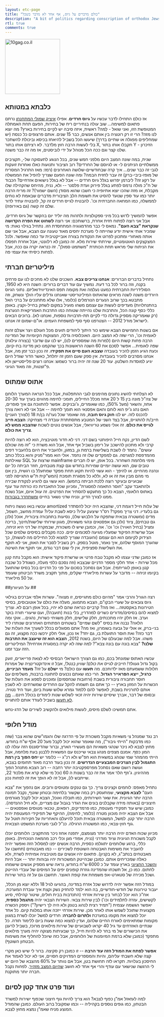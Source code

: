 ```yaml
---
layout: etc-page
title: "כולם מדברים על גיוס, אף אחד לא מדבר בשכל"
description: "A bit of politics regarding conscription of orthodox Jews (Hebrew)"
rtl: true
comments: true
---
```


<img src="http://tomerfiliba.com/static/res/2012-07-04-bitch.png" class="blog-post-image" style="width: 180px;" title="10gag.co.il"/>

## כלבתא במטותא ##

אז כולם התחילו לדבר עכשיו על **גיוס חרדים**. אפילו [איציק שמולי המתחנחן](http://www.ynet.co.il/articles/0,7340,L-4250737,00.html)
נרתם פתאום למשימה... שוב עולה בנחיריים ריח של בחירות, הפעם תחת האמתלה המטופשת הזו, ואני שואל - לְמה? 
ראשית, איזה סיבה יש לקיים בחירות בארץ? מה יוצא לנו מזה? הרי זו רק רוטציה בין אותם אנשים, כבר 15 שנים. אותם
פרצופים כל כנסת (יש שמחליפים מפגלה או שתיים בדרך) שיעשו הכל בשביל להיאחז בכיסא וביכולת להשתכר בלי
לעשות הרבה חוץ מלדבר. לא רציתם אותו בתור X, תקבלו אותו בתור Y - הזיכרון שלנו קצר וגם ככה הכל מנוהל על
ידי לוביסטים, אז מה זה כבר משנה.

שנית, במה שונה המצב היום מלפני חמש שנים, בכל הנוגע לתעסוקה של-, תקציבים ממשלתיים הניתנים ל- 
או לגיוסם של החרדים? רוב הציבור ותנועות כאלו ואחרות זועקות לגבי זה כבר שנים... איך קרה שבחודשיים-שלושה
האחרונים (רמז: מאז התרגיל המסריח של מופז-ביבי-ברק) זה עבר לחזית הבמה? ומה שונה הפעם שצריך להפיל את
הממשלה על רקע זה? ליברמן יפרוש בגלל גיוס חרדים -- אבל לא בגלל נישואים אזרחיים? הכבוד של ח"כ מולה נרמס
לפתע בגלל פירוק ועדת פלסנר -- ולא, נניח, מהיחס שהקהילה שלו מקבלת, או מזה שהכו יוצא אתיופיה כי חשבו
שהוא מסודן (השם ישמור)? זה מריח הרבה יותר כמו עוד ספין שנועד להסיט את תשומת הלב הציבורית מדברים שבאמת 
לא נוחים לממשלה, כמו המחאה החברתית וכו'. להבטיח לגייס חרדים זה קל, להבטיח עתיד לדור שלם זה קשה
(גם באירופה).

אפשר להמשיך לדוש בכל מיני ספקולציות ולתהות מה יוליד יום בהקשר של גיוס חרדים, אבל אני רוצה לפתוח חזית אחרת,
ברשותכם: אני רוצה **לשחוט את הפרה הקדושה שנקראת "צבא העם"**. נמאס לי כבר מהדמגוגיה המתחסדת הזו.
נתחיל בגילוי נאות: מי שמכיר אותי אישית יודע שהייתה לי מערכת יחסים מאוד טעונה עם הצבא, אבל אני שם אותה
מאחורי ומתכוון לפרוט את הנקודות בצורה אובייקטיבית עד כמה שאפשר. ולכל המצקצקים האוטומטיים, שירתתי
שירות מלא. זה כמובן לא רלוונטי, אבל אחרת תפסלו את הניתוח שלי מראש תחת הכותרת "משתמט סמולן". זה כנראה
יקרה גם ככה, אבל לפחות כיסיתי את עצמי פה.

## מיליטריזם חברתי ##

נתחיל בדברים הברורים: **אנחנו צריכים צבא**. השכנים שלנו לא מחכים לנו עם פרחים בקנה, וזה ברור לכל בר דעת.
נמשיך עם עוד דברים ברורים: השנה היא לא 1950, הסולידריות החברתית כמעט נעלמה ואת מקומה תפס האינדיווידואליזם.
נתוני הגיוס היורדים משנה לשנה מראים שהאתוס המיליטריסטי שאנחנו גדלים עליו הולך ונשחק, וזה מתבטא בכך שרוב
הנערים הנורמלים (כלומר, אלו שלא מתחנכים על ברכי האל בהתנחלויות) מעדיפים לעשות עם עצמם משהו מועיל במקום
לשחק בחייל-וקצין. באופן כללי כסף קונה הכל, והתרבות שלנו נהייתה שטוחה כמו התרבות האמריקאית הנערצת
(רק שאמריקה מספיק גדולה כדי לקיים תת-תרבויות נוספות, ואנחנו לא). ברוכים הבאים לישראל מודל 2012 --
הצטרפנו סוף סוף למשפחת העמים. או"ם-שמום זה אנחנו.

אם בשנות החמישים הצבא שימש כור היתוך ליהודים תועים מכל העולם ויצר אצלם זהות לאומית וכו', הרי שזה לא המצב
היום. האוכלוסיה גדלה, המצוקות הקיומיות של המדינה הרבה פחות קשות היום (למרות מה שמספרים לנו), יש לנו עם
שדובר (בצורה עילגת) שפה לאומית... אפשר לסכם את 60 השנה הראשונות בכך שהקמנו כאן מדינה בת-קיום, וכעת
הגיע הזמן להכיר בעובדה **שצבא העם סיים את תפקידו**. זה נכון כבר זמן מה, אבל אנחנו מסרבים להכיר בעובדות.
אין ספק שעם הזמן זה יחלחל, כאשר הדור שגדל היום יגיע למוסדות השלטון. עוד 20 שנה זה יהיה ברור כשמש: 
אנחנו רוצים פלייסטיישן ולא פ"זצטות, וזה מאוד הגיוני.

## אתוס שמתוס ##

לא הצלחתי להשיג נתונים מהימנים לגבי ההתפלגות, אבל ככל הנראה המערך הלוחם של צה"ל מונה בין 15 ל 20 אחוז
מכלל החיילים, תומכי לחימה מהווים בערך עוד 20-30 אחוז, והשאר (מעל 50%), כמו שאומרים, ג'ובניקים.
אפשר להתווכח גם איך סופרים, האם נהג ג'יפ הוא לוחם והאם אפסנאי הוא תומך לחימה -- אבל אני לא רואה צורך
להכנס לזה. יש לנו **חוק גיוס חובה**, מה שאומר שכל נער/ה בן/ת 18 (לצורך העניין) חייב/ת להתגייס,
אבל בצד השני של המטבע מתסתתרת עובדה די מצחיקה: **הצבא חייב לגייס את כולם**. זה אולי נשמע טריוויאלי,
אבל אנשים נוטים לשכוח **שהצבא ממש לא צריך את כולם**.

לשם הדיון, נקח חייל היפותטי בשם דני. דני לא חדור מוטיבציה, הוא לא רוצה להיות קרבי ולא מתכוון להישכב על רימון
בשביל אף אחד, אבל הוא משרת  כי "זה מה שכולם עושים". נחמד לו לשבת בשלישות ברמת גן, במזגן, ולהעביר 
את היום בלהעביר דפים מהמדפסת למגרסה. גם למפקדים שלו זה נחמד. אולי הוא ממר"מניק והוא בכלל כותב
שאילתות SQL שרצות על mainframe מימי מלחמת השחרור. בכל אופן, יש לו חברים טובים שם, הוא עושה יומיים
שמירות בחודש וגם קצת מטבחים, חוזר הביתה כל יום ונהנה מהחיים. או להיפך - הוא עשוי להיות תקוע תחת מפקד 
שמתעלל בו רגשית, בין אם מי מהם מבין את זה או לא, וללא כל מסגרת תומכת (המש"קית ת"ש התגייסה לפני
שבועיים ובעיקר רוצה ללכת הביתה בחמש). הוא עשוי גם להגיע לנקודת שבירה ולהתאבד עקב "חוסר התאמה
למסגרת", ומכיוון שכל התאבדות כזו כורתת עוד ענף באתוס הלאומי, הצבא כל כך מתעקש להסתיר את הפרטים.
זה עוול איום, אבל נשכח ממנו לצורך הדיון, ונניח שדני נשאר בחיים [ומשתחרר בגבורות](http://www.aka.idf.il/miluim/templates/inner.asp?catId=58705). 

עכשיו בואו נעשה ניתוח amortized של עלות חייל דוגמת דני, שהצבא היה יכול להסתדר גם בלעדיו. דני צריך מפקד?
רס"ר שיצעק עליו? כיסא לשבת עליו? עמדת מחשב, חשמל, מדים (ומשטרה צבאית שתפקח על הלבוש שלו), נסיעות
בתחבורה ציבורית, אוכל (ולכן גם טבחים), ציוד (ולכן גם אפסנאים ונהגי משאיות), מגוון שירותי שלישות/חינוך,
בריכה ומציל (בחיל האויר) וכו' וכו'. אה, וכמובן שיש לו משכורת, שבמקרה של דני היא זניחה, אבל שרשרת הפיקוד
שמעליו מגיעה לסכומים יפים. ככה מקבלים בסיסים שלמים שכל הצידוק לקיומם הוא הם עצמם (והעובדה שצריך למצוא
לכל החיילים מה לעשות), כך שהערך המוסף שלהם, איך נאמר, מוטל בספק. רק בשביל לסבר את האוזן, 
אני לא תוקף את השלישות ספציפית, אין לי שום דבר נגדם, אני תוקף את השיטה.

אז כמובן שדני עצמו לא מקבל טבח פרטי או שרשרת פיקוד אישית: הוא מקבל נתח קטן מכל שירות - אחד חלקי מספר
הדניים שבצבא (וזה נסכם כלפי מעלה, כשגודל כל שכבה קטן באופן לוגריתמי). אבל אם נסתכל בסכום על פני כל 
הדניים בכל בסיס שהתועל בקיומו זניחה -- מדובר על עשרות מיליארדי שקלים, מתוך תקציב משרד הביטחון שעומד על 
50 מיליארד.

##על העיוורון ##

רצה הגורל והרבי אמר "מהיום כולם מתגייסים, זו מצווה". עשרות אלפי אברכים בגילאי גיוס צובאים על שערי הבקו"ם,
הצבא מתמוגג, מעלה את כולם על אוטובוסים, בסיסי הטירונות באקסטזה... ואז מה? קרביים כנראה שהם לא יהיו,
בכל אופן רובם לא. וצריך למצוא להם בסיסים/מדורים כשרים למהדרין, בלי בנות (תועבה!), ועם שיעורי תורה בוקר וערב.
אז חלק יהיו מתכנתים, חלק שלישים, חלק משגיחי כשרות, נהגים... אוקי ומה הלאה? נבנה את בסיס "לשם שמיים"
בשטחים הפתוחים האחרונים שנותרו ליד בני-ברק, או אולי על גבעה בשומרון, ואז מה? אתם מסוגלים בכלל לשערך
את העלות של דבר כזה? ואת חוסר התועלת בו, גם יחד? אז נכון, אולי חלק ירכשו ככה מקצוע, זה גם משהו.
אבל למה שבעולם של היום, בשנת 2012, **הצבא הוא זה שיעצב את התרבות שלנו?** "צבא בונה עם בונה צבא"? 
למה שזה לא יקרה במסגרת אזרחית? המיליטריזם הזה עבר זמנו.

עכשיו האתוס שמונחל בכם, כמו גם הצורך הישראלי הבסיסי לא לצאת פרייארים, זועק בקול גדול
*געוולד! חייבים לגייס את כולם! שוויון בנטל!*, אבל זו אינדוקטרינציה של אמרות חלולות ששמעתם מאז ילדותכם.
מה **תעשו** עם כולם? מי **ישלם** על זה? **מעמד הביניים, כרגיל, ייצא הפראייר הגדול**. הרי כמו
שאתם נכנעים לחתונה ברבנות, משלימים עם חוסר תחבורה ציבורית בשבת (ורחובות שנחסמים) ומוכנים לספוג את העלות
של הכשרות על המזון בארץ -- כך אתם גם תשמחו להקל עם החרדים שמשרתים: לא לשבץ אותם לתורניות בשבת,
לאפשר להם ללמוד גמרא שלוש שעות ביום, ועוד היד נטויה. ובסופו של דבר, אברך שיסיים שירות יהיה זכאי לשלוש
שנות לימודים בכולל חינם... [מה לא תעשו](http://www.idf.il/1133-15370-he/Dover.aspx)
בשביל לעודד אותם להתגייס.

אתם תמשיכו לשלם מיסים, לעשות מילואים ולהקשיב לשירים של הדג-נחש.

## מודל חלופי ##

רב נגד שמנהל צי משאיות מקבל משכורת על פי הדרגה שלו והגמו"שים שהוא צבר (שזה כמו מדבקות "הייתי גיבור"),
מה שאומר שהוא יכול לקבל מעל 20 אלף ש"ח בחודש. מחוץ לצבא לא ניכר שנהגי משאיות  הם מעשירי הארץ, וברור
שהדיסוננס הזה עולה לנו המון כסף. אמנם מצפים מנהג צבאי שייכנס עם המשאית ללבנון בעת מלחמה, אבל הייתי
מהמהר שמי שנוהג במשאית הוא חפ"ש ולא רנ"ג -- כלומר יש **יחס הפוך בין רמת התגמול לבין הצרכים המבצעיים
הנדרשים**. זה נכון בעוד הרבה מאוד תחומים בצבא, ועושה רושם שאם נסתכל מפרספקטיבה יותר רחבה -- רוב הצבא
מתנהל הפוך מההיגיון. ג'וזף הלר אמר את זה כבר בשנות ה 60 (וכל מי שלא קרא את מלכוד 22, שייתבש לו), אבל
זה לא הופך את זה לפחות נכון.

נתחיל מאפס: לוחמים וקצינים צריך. כך גם טנקים ומטוסים ורובים. אם נהפוך את "צבא העם" **לצבא מקצועי**,
שמתעסק רק במה שקשור בלחימה ובטחון שוטף, נקבל תמונה הרבה יותר הגיונית. את שאר השירותים, כמו תובלה ואוכל,
הצבא יכול לקבל מגורמים חיצוניים (באותה מידה שקבלנים בונים את הגדר בגבול עם מצריים, ולא חיל ההנדסה).
כמובן שיש עוד תפקידי מעטפת, כמו פרמדיקים, רופאים, טכנאי מטוסים ואפסנאים -- אבל אם הצבא יהיה מוכוון
מטרה (כלומר, לחימה), ההיקף של תפיקידי המעטפת יהיה הרבה יותר קטן. למשל, המשטרה צבאית תוכל להיעלם
והאחריות על חקירות תוטל על גוף חוץ-צבאי, כמו המשטרה הרגילה. כנ"ל לגבי מערכת המשפט הצבאית.

מכיוון שכוח האדם יהיה הרבה יותר מצומצם, יתפנה אחוז ניכר מהתקציב: הלוחמים יוכלו לקבל משכורת הגיונית וציוד
מודרני (נניח, אפודי מגן וכלי רכב מהמאה הנוכחית). באופן כללי, ברגע שלוחמים יתוגלמו כספית, הרבה אנשים יפנו
למסלול הזה ואפשר יהיה להעביר את משימות האבטחה השוטפת לשכירים -- כמו מאבטחים (תחשבו על מאבטחים
בנתב"ג, לא בקניון). פתאום יהיו אנשים עם מוטיבציה אמיתית לשרת, ולא כאלה שמכריחים אותם. כמובן שבהייטק 
המשכורות יהיו גבוהות יותר -- אבל היות [והשכר החציוני](http://he.wikipedia.org/wiki/%D7%94%D7%A9%D7%9B%D7%A8_%D7%94%D7%97%D7%A6%D7%99%D7%95%D7%A0%D7%99)
בארץ עומד על כ 6000 ש"ח בחודש, נראה שיש מספיק אנשים שישמחו לחתום. כמו כן, אל תשכחו
שהמדינה גוזרת קופונים יפים על המיסים של עובדי ההייטק ושכל מכירה של סטארט-אפ משמחת את קופת האוצר.
תחשבו גם על זה בתור שירות.

במודל הזה אפשר יהיה לדרוש שכל אזרח במדינה, בהגיעו לגיל 18 וללא יוצא מן הכלל, יעבור טירונות של חודש-חודשיים,
בה הוא ילמד להחזיק נשק וקצת איך עובדת המערכת. אח"כ הוא יוכל לבחור בין שירות אזרחי (התנדבות בבית חולים,
שיטור קהילתי, סיוע לקשישים, עזרה לתלמידים וכו') לבין שירות צבאי. השירות הצבאי יהיה **מתגמל כספית**,
יאפשר הגשמה עצמית ("תמיד רצית לנהוג בטנק ולא היה לך רישיון?") ויספק הכשרה מקצועית שתוכל לשמש אותו
לאחר מכן. שירות אזרחי ייזכה אותו במלגת קיום. כל אחד יוכל למצוא את מקומו במערכת **ולתרום לחברה**:
חרדים למשל יוכלו לשרת במגוון מקומות שמתאימים לאורח החיים שלהם, ועדין למצוא כמה שעות ביום ללימוד תודה.
כל שנתיים האזרחים עד גיל 40 יקראו לשבועיים של שירות מילואים מרוכז, בשביל לרענן את הכישורים של מי בחר לא
להיות חייל, כך שבעיתות מצוקה יהיה מערך מילואים מתפקד (כמובן שלא ברמת המיומנות של הלוחמים, אבל כזה
שיוכל להחליף את משימות הבטחון השוטף).

**אפשר לפתח את המודל הזה עוד הרבה** -- זו כמובן רק סקיצה. ברור לי שיש כאן מקרי קצה שלא חשבתי עליהם,
והיות והמספרים המדויקים חסויים, אני לא יכול לאמוד את החיסכון בעלויות. תקראו לזה תחושת בטן, אבל אם נוותר
על 60% מהצבא של היום יש לי הרגשה שנישאר עם עודף והרי אף אחד לא חושב [שהיום המצב מזהיר](http://www.haaretz.co.il/magazine/1.1743303).
לפחות נקבל חברה יותר מתוקנת.

## ועוד פרט אחד קטן לסיום ##

למה לעזאזל אמ"ן כפוף לצבא? הוא צריך להיות גוף חיצוני שכפוף ישירות למשרד הבטחון, כמו גופים נוספים
בקהיליה -- וכמו שמקובל ברוב העולם. כמובן שהמודל המוצע מניח שאמ"ן נמצא מחוץ לצבא. 

